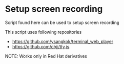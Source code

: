 # Setup screen recording
Script found here can be used to setup screen recording

This script uses following repositories
- https://github.com/ysangkok/terminal_web_player
- https://github.com/chjj/tty.js

NOTE: Works only in Red Hat derivatives

